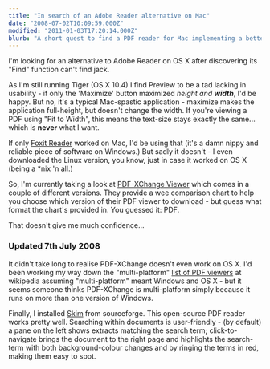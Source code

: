 ```yaml
---
title: "In search of an Adobe Reader alternative on Mac"
date: "2008-07-02T10:09:59.000Z"
modified: "2011-01-03T17:20:14.000Z"
blurb: "A short quest to find a PDF reader for Mac implementing a better Search option than Adobe Reader"
---
```


I'm looking for an alternative to Adobe Reader on OS X after discovering its "Find" function can't find jack.

As I'm still running Tiger (OS X 10.4) I find Preview to be a tad lacking in usability - if only the 'Maximize' button maximized _height and **width**_, I'd be happy. But no, it's a typical Mac-spastic application - maximize makes the application full-height, but doesn't change the width. If you're viewing a PDF using "Fit to Width", this means the text-size stays exactly the same... which is **never** what I want.

If only [Foxit Reader](https://www.foxitsoftware.com/pdf-reader/) worked on Mac, I'd be using that (it's a damn nippy and reliable piece of software on Windows.) But sadly it doesn't - I even downloaded the Linux version, you know, just in case it worked on OS X (being a \*nix 'n all.)

So, I'm currently taking a look at [PDF-XChange Viewer](https://www.tracker-software.com/product/pdf-xchange-viewer) which comes in a couple of different versions. They provide a wee comparison chart to help you choose which version of their PDF viewer to download - but guess what format the chart's provided in. You guessed it: PDF.

That doesn't give me much confidence...

### Updated 7th July 2008

It didn't take long to realise PDF-XChange doesn't even work on OS X. I'd been working my way down the "multi-platform" [list of PDF viewers](https://en.wikipedia.org/wiki/List_of_PDF_software) at wikipedia assuming "multi-platform" meant Windows and OS X - but it seems someone thinks PDF-XChange is multi-platform simply because it runs on more than one version of Windows.

Finally, I installed [Skim](https://skim-app.sourceforge.io/) from sourceforge. This open-source PDF reader works pretty well. Searching within documents is user-friendly - (by default) a pane on the left shows extracts matching the search term; click-to-navigate brings the document to the right page and highlights the search-term with both background-colour changes and by ringing the terms in red, making them easy to spot.
